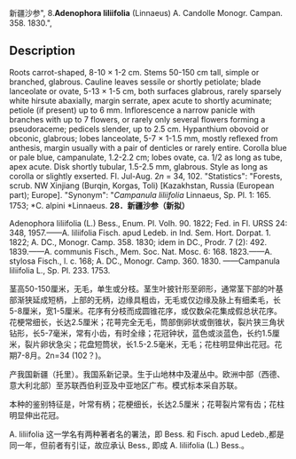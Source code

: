 新疆沙参",
8.**Adenophora liliifolia** (Linnaeus) A. Candolle Monogr. Campan. 358. 1830.",

## Description
Roots carrot-shaped, 8-10 × 1-2 cm. Stems 50-150 cm tall, simple or branched, glabrous. Cauline leaves sessile or shortly petiolate; blade lanceolate or ovate, 5-13 × 1-5 cm, both surfaces glabrous, rarely sparsely white hirsute abaxially, margin serrate, apex acute to shortly acuminate; petiole (if present) up to 6 mm. Inflorescence a narrow panicle with branches with up to 7 flowers, or rarely only several flowers forming a pseudoraceme; pedicels slender, up to 2.5 cm. Hypanthium obovoid or obconic, glabrous; lobes lanceolate, 5-7 × 1-1.5 mm, mostly reflexed from anthesis, margin usually with a pair of denticles or rarely entire. Corolla blue or pale blue, campanulate, 1.2-2.2 cm; lobes ovate, ca. 1/2 as long as tube, apex acute. Disk shortly tubular, 1.5-2.5 mm, glabrous. Style as long as corolla or slightly exserted. Fl. Jul-Aug. 2*n* = 34, 102.
  "Statistics": "Forests, scrub. NW Xinjiang (Burqin, Korgas, Toli) [Kazakhstan, Russia (European part); Europe].
  "Synonym": "*Campanula liliifolia* Linnaeus, Sp. Pl. 1: 165. 1753; *C. alpini *Linnaeus.
**28．新疆沙参（新拟）**

Adenophora liliifolia (L.) Bess., Enum. Pl. Volh. 90. 1822; Fed. in Fl. URSS 24: 348, 1957.——A. liliifolia Fisch. apud Ledeb. in Ind. Sem. Hort. Dorpat. 1. 1822; A. DC., Monogr. Camp. 358. 1830; idem in DC., Prodr. 7 (2): 492. 1839.——A. communis Fisch., Mem. Soc. Nat. Mosc. 6: 168. 1823.——A. stylosa Fisch., l. c. 168; A. DC., Monogr. Camp. 360. 1830. ——Campanula liliifolia L., Sp. Pl. 233. 1753.

茎高50-150厘米，无毛，单生或分枝。茎生叶披针形至卵形，通常茎下部的叶基部渐狭延成短柄，上部的无柄，边缘具粗齿，无毛或仅边缘及脉上有细柔毛，长5-8厘米，宽1-5厘米。花序有分枝而成圆锥花序，或仅数朵花集成假总状花序。花梗常细长，长达2.5厘米；花萼完全无毛，筒部倒卵状或倒锥状，裂片狭三角状钻形，长5-7毫米，常有小齿，有时全缘；花冠钟状，蓝色或淡蓝色，长约1.5厘米，裂片卵状急尖；花盘短筒状，长1.5-2.5毫米，无毛；花柱明显伸出花冠。花期7-8月。2n=34 (102？)。

产我国新疆（托里）。我国系新记录。生于山地林中及灌丛中。欧洲中部（西德、意大利北部）至苏联西伯利亚及中亚地区广布。模式标本采自苏联。

本种的鉴别特征是，叶常有柄；花梗细长，长达2.5厘米；花萼裂片常有齿；花柱明显伸出花冠。

A. liliifolia 这一学名有两种著者名的署法，即 Bess. 和 Fisch. apud Ledeb.,都是同一年，但前者有引证，故应承认 Bess., 即成 A. liliifolia (L.) Bess.。
